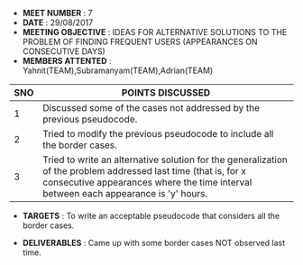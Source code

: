 * **MEET NUMBER** : 7
* **DATE** :  29/08/2017
* **MEETING OBJECTIVE** : IDEAS FOR ALTERNATIVE SOLUTIONS TO THE PROBLEM OF FINDING FREQUENT USERS (APPEARANCES ON CONSECUTIVE DAYS)
* **MEMBERS ATTENTED** : Yahnit(TEAM),Subramanyam(TEAM),Adrian(TEAM)

SNO | POINTS DISCUSSED
---- | ----
1 |  Discussed some of the cases not addressed by the previous pseudocode.
2 |  Tried to modify the previous pseudocode to include all the border cases.
3 |  Tried to write an alternative solution for the generalization of the problem addressed last time (that is, for x consecutive appearances where the time interval between each appearance is 'y' hours.

* **TARGETS** : To write an acceptable pseudocode that considers all the border cases.

* **DELIVERABLES** : Came up with some border cases NOT observed last time.
